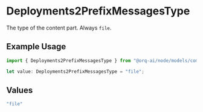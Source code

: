 # Deployments2PrefixMessagesType

The type of the content part. Always `file`.

## Example Usage

```typescript
import { Deployments2PrefixMessagesType } from "@orq-ai/node/models/components";

let value: Deployments2PrefixMessagesType = "file";
```

## Values

```typescript
"file"
```